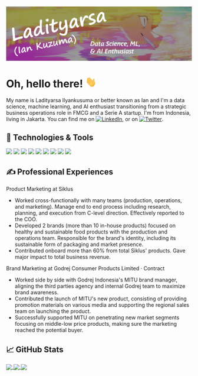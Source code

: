 [![Header](https://github.com/IanKuzuma/IanKuzuma/blob/f0f6e8c84ddcadb8f387af7a75cd0b6628f3c54e/readme_header.png "Header")](https://github.com/IanKuzuma)

# Oh, hello there! <img src="https://github.com/IanKuzuma/IanKuzuma/blob/3b99c8de00cb2a9a8e95edac4cc6b851787b5f89/wave.gif" width="30px" height="30px" />

My name is Ladityarsa Ilyankusuma or better known as Ian and I'm a data science, machine learning, and AI enthusiast transitioning from a strategic business operations role in FMCG and a Serie A startup. I'm from Indonesia, living in Jakarta. You can find me on [![LinkedIn][3.2]][3], or on [![Twitter][1.2]][1].

## 🔧 Technologies & Tools
![](https://img.shields.io/badge/OS-Windows-informational?style=flat&logo=windows&logoColor=white&color=2bbc8a)
![](https://img.shields.io/badge/Code-Python-informational?style=flat&logo=python&logoColor=white&color=2bbc8a)
![](https://img.shields.io/badge/Shell-Bash-informational?style=flat&logo=gnu-bash&logoColor=white&color=2bbc8a)
![](https://img.shields.io/badge/Tools-PostgreSQL-informational?style=flat&logo=postgresql&logoColor=white&color=2bbc8a)
![](https://img.shields.io/badge/Tools-MongoDB-informational?style=flat&logo=postgresql&logoColor=white&color=2bbc8a)
![](https://img.shields.io/badge/Tools-Apache_Airflow-informational?style=flat&logo=postgresql&logoColor=white&color=2bbc8a)
![](https://img.shields.io/badge/Tools-AWS_Glue-informational?style=flat&logo=postgresql&logoColor=white&color=2bbc8a)
![](https://img.shields.io/badge/Tools-Docker-informational?style=flat&logo=docker&logoColor=white&color=2bbc8a)
![](https://img.shields.io/badge/Cloud-Digital_Ocean-informational?style=flat&logo=digitalocean&logoColor=white&color=2bbc8a)

## &#x270d; Professional Experiences

Product Marketing at Siklus

- Worked cross-functionally with many teams (production, operations, and marketing). Manage end to end process including research, planning, and execution from C-level direction. Effectively reported to the COO.
- Developed 2 brands (more than 10 in-house products) focused on healthy and sustainable food products with the production and operations team. Responsible for the brand's identity, including its sustainable form of packaging and market presence.
- Contributed onboard more than 60% from total Siklus' products. Gave major impact to total business revenue.

Brand Marketing at Godrej Consumer Products Limited · Contract

- Worked side by side with Godrej Indonesia's MITU brand manager, aligning the third parties agency and internal Godrej team to maximize brand awareness.
- Contributed the launch of MITU's new product, consisting of providing promotion materials on various media and supporting the regional sales team on launching the product.
- Successfully supported MITU on penetrating new market segments focusing on middle-low price products, making sure the marketing reached the potential buyer.

## &#x1f4c8; GitHub Stats

<a href="https://github.com/MartinHeinz/MartinHeinz">
  <img align="center" src="https://github-readme-stats.vercel.app/api/top-langs/?username=MartinHeinz&hide=java,html,tex&title_color=ffffff&text_color=c9cacc&icon_color=2bbc8a&bg_color=1d1f21&langs_count=3" />
</a>
<!-- <a href="https://github.com/MartinHeinz/MartinHeinz">
  <img align="center" src="https://github-readme-stats.vercel.app/api?username=MartinHeinz&show_icons=true&line_height=27&count_private=true&title_color=ffffff&text_color=c9cacc&icon_color=2bbc8a&bg_color=1d1f21" alt="Martin's GitHub Stats" />
</a> -->

<a href="https://github.com/MartinHeinz/python-project-blueprint">
  <img align="center" src="https://github-readme-stats.vercel.app/api/pin/?username=MartinHeinz&repo=python-project-blueprint&title_color=ffffff&text_color=c9cacc&icon_color=2bbc8a&bg_color=1d1f21" />
</a>


<a href="https://github.com/MartinHeinz/go-project-blueprint">
  <img align="center" src="https://github-readme-stats.vercel.app/api/pin/?username=MartinHeinz&repo=go-project-blueprint&title_color=ffffff&text_color=c9cacc&icon_color=2bbc8a&bg_color=1d1f21" />
</a>    

<!-- links to social media icons -->

<!-- icons with padding -->

[1.1]: http://i.imgur.com/tXSoThF.png (twitter icon with padding)
[2.1]: http://i.imgur.com/0o48UoR.png (github icon with padding)

<!-- icons without padding -->

[1.2]: http://i.imgur.com/wWzX9uB.png (twitter icon without padding)
[2.2]: http://i.imgur.com/9I6NRUm.png (github icon without padding)
[3.2]: https://raw.githubusercontent.com/MartinHeinz/MartinHeinz/master/linkedin-3-16.png (LinkedIn icon without padding)


<!-- links to your social media accounts -->

[1]: https://x.com/IanKuzuma42
[2]: https://github.com/IanKuzuma
[3]: https://www.linkedin.com/in/ladityarsa-ian/


<!-- Resources -->
<!-- Icons: https://simpleicons.org/ -->
<!-- GitHub Stats: https://github.com/anuraghazra/github-readme-stats -->
<!-- Emojis: https://emojipedia.org/emoji/ -->
<!-- HTML Emojis: https://www.fileformat.info/index.htm -->
<!-- Shields: https://shields.io/ -->
<!-- Awesome GitHub Profile README: https://github.com/abhisheknaiidu/awesome-github-profile-readme -->
